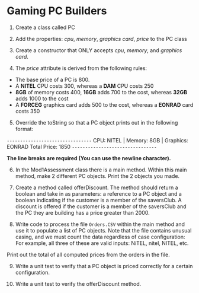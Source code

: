 # Gaming PC Builders

1. Create a class called PC


2. Add the properties: *cpu*, *memory*, *graphics card*, *price* to the PC class


3. Create a constructor that ONLY accepts *cpu*, *memory*, and *graphics card*.


4. The *price* attribute is derived from the following rules:

- The base price of a PC is 800.
- A **NITEL** CPU costs 300, whereas a **DAM** CPU costs 250
- **8GB** of memory costs 400, **16GB** adds 700 to the cost, whereas **32GB** adds 1000 to the cost
- A **FORCEG** graphics card adds 500 to the cost, whereas a **EONRAD** card costs 350 

5. Override the toString so that a PC object prints out in the following format:

`--------------------------------`
CPU: NITEL | Memory: 8GB | Graphics: EONRAD
Total Price: 1850
`--------------------------------`

**The line breaks are required (You can use the newline character).**

6. In the Mod1Assessment class there is a main method. Within this main method, make 2 different PC objects. Print
the 2 objects you made.


7. Create a method called offerDiscount. The method should return a boolean and take in as parameters: 
a reference to a PC object and a boolean indicating if the customer is a member of the saversClub. A
discount is offered if the customer is a member of the saversClub and the PC they are building has a price
greater than 2000.


8. Write code to process the file `Orders.CSV` within the main method and use it to populate a list of PC objects.
Note that the file contains unusual casing, and we must count the data regardless of case configuration:
For example, all three of these are valid inputs: NiTEL, nitel, NITEL, etc. 


Print out the total of all computed prices from the orders in the file.


9. Write a unit test to verify that a PC object is priced correctly for a certain configuration.


10. Write a unit test to verify the offerDiscount method.
